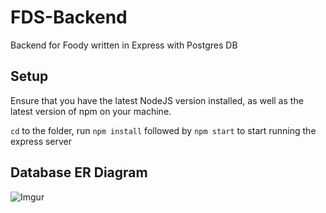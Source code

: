# FDS-Backend
Backend for Foody written in Express with Postgres DB

## Setup
Ensure that you have the latest NodeJS version installed, as well as the latest version of npm on your machine.

`cd` to the folder, run `npm install` followed by `npm start` to start running the express server

## Database ER Diagram
![Imgur](https://i.imgur.com/stD91y0.png)
